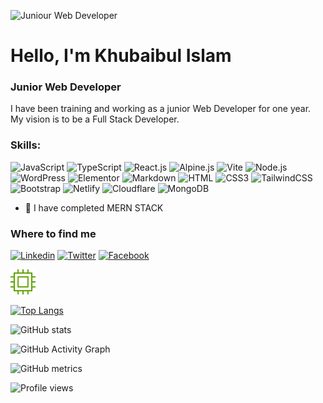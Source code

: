 ![Juniour Web Developer](https://i.ibb.co/dmyQks7/khubaibul-islam-shakib.png)

# Hello, I'm Khubaibul Islam
### Junior Web Developer


I have been training and working as a junior Web Developer for one year. My vision is to be a Full Stack Developer.

### Skills:
![JavaScript](https://img.shields.io/badge/JavaScript-F7DF1E?style=flat-square&logo=javascript&logoColor=black)
![TypeScript](https://img.shields.io/badge/TypeScript-007ACC?style=flat-square&logo=typescript&logoColor=white)
![React.js](https://img.shields.io/badge/React.js-0081CB?style=flat-square&logo=react&logoColor=61DAFB)
![Alpine.js](https://img.shields.io/badge/Alpine.js-663399?style=flat-square&logo=alpine.js&logoColor=white)
![Vite](https://img.shields.io/badge/Vite-593D88?style=flat-square&logo=vite&logoColor=white)
![Node.js](https://img.shields.io/badge/Node.js-43853D?style=flat-square&logo=node.js&logoColor=white)
![WordPress](https://img.shields.io/badge/Wordpress-21759B?style=flat-square&logo=wordpress&logoColor=white)
![Elementor](https://img.shields.io/badge/Elementor-9146FF?style=flat-square&logo=elementor&logoColor=white)
![Markdown](https://img.shields.io/badge/Markdown-000000?style=flat-square&logo=markdown&logoColor=white)
![HTML](https://img.shields.io/badge/HTML5-E34F26?style=flat-square&logo=html5&logoColor=white)
![CSS3](https://img.shields.io/badge/CSS3-1572B6?style=flat-square&logo=css3&logoColor=white)
![TailwindCSS](https://img.shields.io/badge/Tailwind_CSS-38B2AC?style=flat-square&logo=tailwind-css&logoColor=white)
![Bootstrap](https://img.shields.io/badge/Bootstrap-563D7C?style=flat-square&logo=bootstrap&logoColor=white)
![Netlify](https://img.shields.io/badge/Netlify-00C7B7?style=flat-square&logo=netlify&logoColor=white)
![Cloudflare](https://img.shields.io/badge/Cloudflare-F38020?style=flat-square&logo=Cloudflare&logoColor=white)
![MongoDB](https://cdn.iconscout.com/icon/free/png-512/free-mongodb-3-1175138.png?f=webp&w=256)
 
- 🌱 I have completed MERN STACK 



### Where to find me

[![Linkedin](https://img.shields.io/badge/LinkedIn-0077B5?style=flat-square&logo=linkedin&logoColor=white)](https://www.linkedin.com/in/khubaibul-islam) 
[![Twitter](https://img.shields.io/badge/Twitter-1DA1F2?style=flat-square&logo=twitter&logoColor=white)](https://twitter.com/KI_Shakib2001)
[![Facebook](https://img.shields.io/badge/Facebook-1877F2?style=flat-square&logo=facebook&logoColor=white)](https://facebook.com)

<a href='https://docs.github.com/en/developers'><img src='https://raw.githubusercontent.com/acervenky/animated-github-badges/master/assets/devbadge.gif' width='40' height='40'></a> 

[![Top Langs](https://github-readme-stats.vercel.app/api/top-langs/?username=KIShakib)](https://github.com/anuraghazra/github-readme-stats)

![GitHub stats](https://github-readme-stats.vercel.app/api?username=KIShakib&show_icons=true&count_private=true)  

![GitHub Activity Graph](https://activity-graph.herokuapp.com/graph?username=KIShakib)  

![GitHub metrics](https://metrics.lecoq.io/KIShakib)  

![Profile views](https://gpvc.arturio.dev/KIShakib)  
